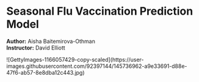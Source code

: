# Seasonal Flu Vaccination Prediction Model
<p>
<b>Author:</b> Aisha Baitemirova-Othman
<br>
<b>Instructor:</b> David Elliott
</p>
![GettyImages-1166057429-copy-scaled](https://user-images.githubusercontent.com/92397144/145736962-a9e33691-d88e-47f6-ab57-8e8dba12c443.jpg)
